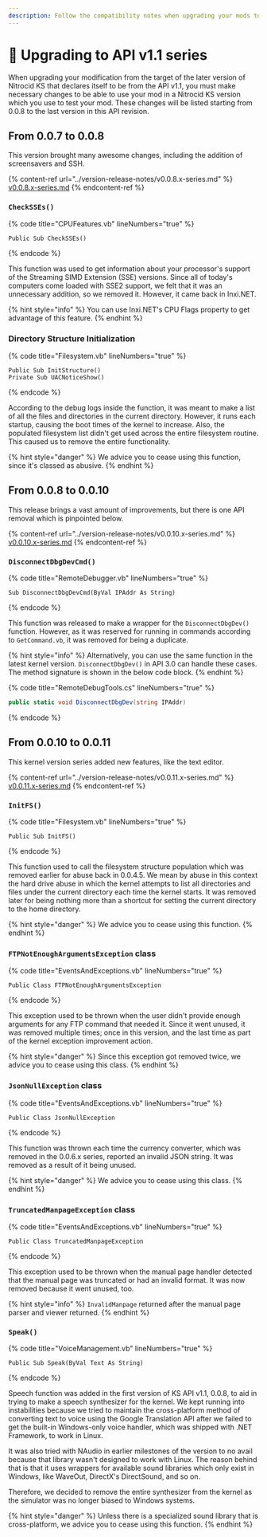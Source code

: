 ```yaml
---
description: Follow the compatibility notes when upgrading your mods to API v1.1 series
---
```


# 🔼 Upgrading to API v1.1 series

When upgrading your modification from the target of the later version of Nitrocid KS that declares itself to be from the API v1.1, you must make necessary changes to be able to use your mod in a Nitrocid KS version which you use to test your mod. These changes will be listed starting from 0.0.8 to the last version in this API revision.

## From 0.0.7 to 0.0.8

This version brought many awesome changes, including the addition of screensavers and SSH.

{% content-ref url="../version-release-notes/v0.0.8.x-series.md" %}
[v0.0.8.x-series.md](../version-release-notes/v0.0.8.x-series.md)
{% endcontent-ref %}

### **`CheckSSEs()`**

{% code title="CPUFeatures.vb" lineNumbers="true" %}
```visual-basic
Public Sub CheckSSEs()
```
{% endcode %}

This function was used to get information about your processor's support of the Streaming SIMD Extension (SSE) versions. Since all of today's computers come loaded with SSE2 support, we felt that it was an unnecessary addition, so we removed it. However, it came back in Inxi.NET.

{% hint style="info" %}
You can use Inxi.NET's CPU Flags property to get advantage of this feature.
{% endhint %}

### Directory Structure Initialization

{% code title="Filesystem.vb" lineNumbers="true" %}
```visual-basic
Public Sub InitStructure()
Private Sub UACNoticeShow()
```
{% endcode %}

According to the debug logs inside the function, it was meant to make a list of all the files and directories in the current directory. However, it runs each startup, causing the boot times of the kernel to increase. Also, the populated filesystem list didn't get used across the entire filesystem routine. This caused us to remove the entire functionality.

{% hint style="danger" %}
We advice you to cease using this function, since it's classed as abusive.
{% endhint %}

## From 0.0.8 to 0.0.10

This release brings a vast amount of improvements, but there is one API removal which is pinpointed below.

{% content-ref url="../version-release-notes/v0.0.10.x-series.md" %}
[v0.0.10.x-series.md](../version-release-notes/v0.0.10.x-series.md)
{% endcontent-ref %}

### `DisconnectDbgDevCmd()`

{% code title="RemoteDebugger.vb" lineNumbers="true" %}
```visual-basic
Sub DisconnectDbgDevCmd(ByVal IPAddr As String)
```
{% endcode %}

This function was released to make a wrapper for the `DisconnectDbgDev()` function. However, as it was reserved for running in commands according to `GetCommand.vb`, it was removed for being a duplicate.

{% hint style="info" %}
Alternatively, you can use the same function in the latest kernel version. `DisconnectDbgDev()` in API 3.0 can handle these cases. The method signature is shown in the below code block.
{% endhint %}

{% code title="RemoteDebugTools.cs" lineNumbers="true" %}
```csharp
public static void DisconnectDbgDev(string IPAddr)
```
{% endcode %}

## From 0.0.10 to 0.0.11

This kernel version series added new features, like the text editor.

{% content-ref url="../version-release-notes/v0.0.11.x-series.md" %}
[v0.0.11.x-series.md](../version-release-notes/v0.0.11.x-series.md)
{% endcontent-ref %}

### `InitFS()`

{% code title="Filesystem.vb" lineNumbers="true" %}
```visual-basic
Public Sub InitFS()
```
{% endcode %}

This function used to call the filesystem structure population which was removed earlier for abuse back in 0.0.4.5. We mean by abuse in this context the hard drive abuse in which the kernel attempts to list all directories and files under the current directory each time the kernel starts. It was removed later for being nothing more than a shortcut for setting the current directory to the home directory.

{% hint style="danger" %}
We advice you to cease using this function.
{% endhint %}

### `FTPNotEnoughArgumentsException` class

{% code title="EventsAndExceptions.vb" lineNumbers="true" %}
```visual-basic
Public Class FTPNotEnoughArgumentsException
```
{% endcode %}

This exception used to be thrown when the user didn't provide enough arguments for any FTP command that needed it. Since it went unused, it was removed multiple times; once in this version, and the last time as part of the kernel exception improvement action.

{% hint style="danger" %}
Since this exception got removed twice, we advice you to cease using this class.
{% endhint %}

### `JsonNullException` class

{% code title="EventsAndExceptions.vb" lineNumbers="true" %}
```visual-basic
Public Class JsonNullException
```
{% endcode %}

This function was thrown each time the currency converter, which was removed in the  0.0.6.x series, reported an invalid JSON string. It was removed as a result of it being unused.

{% hint style="danger" %}
We advice you to cease using this class.
{% endhint %}

### `TruncatedManpageException` class

{% code title="EventsAndExceptions.vb" lineNumbers="true" %}
```visual-basic
Public Class TruncatedManpageException
```
{% endcode %}

This exception used to be thrown when the manual page handler detected that the manual page was truncated or had an invalid format. It was now removed because it went unused, too.

{% hint style="info" %}
`InvalidManpage` returned after the manual page parser and viewer returned.
{% endhint %}

### `Speak()`

{% code title="VoiceManagement.vb" lineNumbers="true" %}
```visual-basic
Public Sub Speak(ByVal Text As String)
```
{% endcode %}

Speech function was added in the first version of KS API v1.1, 0.0.8, to aid in trying to make a speech synthesizer for the kernel. We kept running into instabilities because we tried to maintain the cross-platform method of converting text to voice using the Google Translation API after we failed to get the built-in Windows-only voice handler, which was shipped with .NET Framework, to work in Linux.

It was also tried with NAudio in earlier milestones of the version to no avail because that library wasn't designed to work with Linux. The reason behind that is that it uses wrappers for available sound libraries which only exist in Windows, like WaveOut, DirectX's DirectSound, and so on.

Therefore, we decided to remove the entire synthesizer from the kernel as the simulator was no longer biased to Windows systems.

{% hint style="danger" %}
Unless there is a specialized sound library that is cross-platform, we advice you to cease using this function.
{% endhint %}
